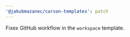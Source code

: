 ```yaml
---
'@jakubmazanec/carson-templates': patch
---
```


Fixex GitHub workflow in the `workspace` template.
